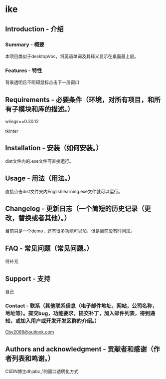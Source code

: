 # ike

## Introduction - 介绍

### Summary - 概要
本项目类似于desktopVoc，将英语单词及其释义显示在桌面最上层。
### Features - 特性
背景透明且不阻碍鼠标点击下一层窗口
## Requirements - 必要条件（环境，对所有项目，和所有子模块和库的描述。）
wlings==0.30.12

tkinter
## Installation - 安装（如何安装。）
dist文件内的.exe文件可直接运行。
## Usage - 用法（用法。）
直接点击dist文件夹内Englishlearning.exe文件就可以运行。
## Changelog - 更新日志（一个简短的历史记录（更改，替换或者其他）。）
目前只是一个demo，还有很多功能可以加，但是目前没有时间加。
## FAQ - 常见问题（常见问题。）
待补充
## Support - 支持
自己
### Contact - 联系（其他联系信息（电子邮件地址，网站，公司名称，地址等）。提交bug，功能要求，提交补丁，加入邮件列表，得到通知，或加入用户或开发开发区群的介绍。）
Cby2066@outlook.com
## Authors and acknowledgment - 贡献者和感谢（作者列表和鸣谢。）
CSDN博主dhjabc_1的窗口透明化方式
